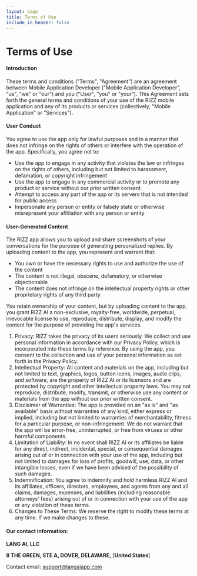 ```yaml
---
layout: page
title: Terms of Use
include_in_header: false
---
```


# Terms of Use

#### Introduction
These terms and conditions ("Terms", "Agreement") are an agreement between Mobile Application Developer ("Mobile Application Developer", "us", "we" or "our") and you ("User", "you" or "your"). This Agreement sets forth the general terms and conditions of your use of the RIZZ mobile application and any of its products or services (collectively, "Mobile Application" or "Services").

#### User Conduct
You agree to use the app only for lawful purposes and in a manner that does not infringe on the rights of others or interfere with the operation of the app. Specifically, you agree not to:

* Use the app to engage in any activity that violates the law or infringes on the rights of others, including but not limited to harassment, defamation, or copyright infringement
* Use the app to engage in any commercial activity or to promote any product or service without our prior written consent
* Attempt to access any part of the app or its servers that is not intended for public access
* Impersonate any person or entity or falsely state or otherwise misrepresent your affiliation with any person or entity

#### User-Generated Content
The RIZZ app allows you to upload and share screenshots of your conversations for the purpose of generating personalized replies. By uploading content to the app, you represent and warrant that:

* You own or have the necessary rights to use and authorize the use of the content
* The content is not illegal, obscene, defamatory, or otherwise objectionable
* The content does not infringe on the intellectual property rights or other proprietary rights of any third party

You retain ownership of your content, but by uploading content to the app, you grant RIZZ AI a non-exclusive, royalty-free, worldwide, perpetual, irrevocable license to use, reproduce, distribute, display, and modify the content for the purpose of providing the app's services.

1. Privacy: RIZZ takes the privacy of its users seriously. We collect and use personal information in accordance with our Privacy Policy, which is incorporated into these terms by reference. By using the app, you consent to the collection and use of your personal information as set forth in the Privacy Policy.
2. Intellectual Property: All content and materials on the app, including but not limited to text, graphics, logos, button icons, images, audio clips, and software, are the property of RIZZ AI or its licensors and are protected by copyright and other intellectual property laws. You may not reproduce, distribute, modify, transmit, or otherwise use any content or materials from the app without our prior written consent.
3. Disclaimer of Warranties: The app is provided on an "as is" and "as available" basis without warranties of any kind, either express or implied, including but not limited to warranties of merchantability, fitness for a particular purpose, or non-infringement. We do not warrant that the app will be error-free, uninterrupted, or free from viruses or other harmful components.
4. Limitation of Liability: In no event shall RIZZ AI or its affiliates be liable for any direct, indirect, incidental, special, or consequential damages arising out of or in connection with your use of the app, including but not limited to damages for loss of profits, goodwill, use, data, or other intangible losses, even if we have been advised of the possibility of such damages.
5. Indemnification: You agree to indemnify and hold harmless RIZZ AI and its affiliates, officers, directors, employees, and agents from any and all claims, damages, expenses, and liabilities (including reasonable attorneys' fees) arising out of or in connection with your use of the app or any violation of these terms.
6. Changes to These Terms: We reserve the right to modify these terms at any time. If we make changes to these.

#### Our contact information:

**LANG AI, LLC**

**8 THE GREEN, STE A, DOVER, DELAWARE,** [**United States**]

Contact email: support@langaiapp.com